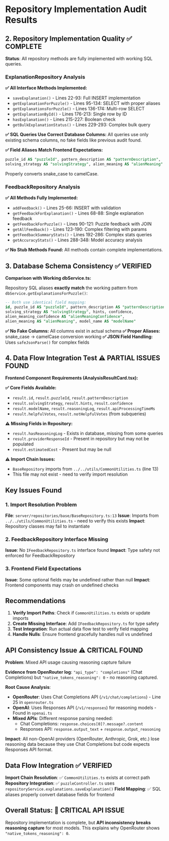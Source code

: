 # Repository Implementation Audit Results

## 2. Repository Implementation Quality ✅ COMPLETE

**Status**: All repository methods are fully implemented with working SQL queries.

### ExplanationRepository Analysis

**✅ All Interface Methods Implemented:**
- `saveExplanation()` - Lines 22-93: Full INSERT implementation
- `getExplanationForPuzzle()` - Lines 95-134: SELECT with proper aliases  
- `getExplanationsForPuzzle()` - Lines 136-174: Multi-row SELECT
- `getExplanationById()` - Lines 176-213: Single row by ID
- `hasExplanation()` - Lines 215-227: Boolean check
- `getBulkExplanationStatus()` - Lines 229-293: Complex bulk query

**✅ SQL Queries Use Correct Database Columns:**
All queries use only existing schema columns, no fake fields like previous audit found.

**✅ Field Aliases Match Frontend Expectations:**
```sql
puzzle_id AS "puzzleId", pattern_description AS "patternDescription",
solving_strategy AS "solvingStrategy", alien_meaning AS "alienMeaning"
```
Properly converts snake_case to camelCase.

### FeedbackRepository Analysis

**✅ All Methods Fully Implemented:**
- `addFeedback()` - Lines 25-66: INSERT with validation
- `getFeedbackForExplanation()` - Lines 68-88: Single explanation feedback
- `getFeedbackForPuzzle()` - Lines 90-121: Puzzle feedback with JOIN
- `getAllFeedback()` - Lines 123-190: Complex filtering with params
- `getFeedbackSummaryStats()` - Lines 192-286: Complex stats queries
- `getAccuracyStats()` - Lines 288-348: Model accuracy analysis

**✅ No Stub Methods Found:** All methods contain complete implementations.

## 3. Database Schema Consistency ✅ VERIFIED

**Comparison with Working dbService.ts:**

Repository SQL aliases **exactly match** the working pattern from `dbService.getExplanationsForPuzzle()`:

```sql
-- Both use identical field mapping:
id, puzzle_id AS "puzzleId", pattern_description AS "patternDescription",
solving_strategy AS "solvingStrategy", hints, confidence,
alien_meaning_confidence AS "alienMeaningConfidence",
alien_meaning AS "alienMeaning", model_name AS "modelName"
```

**✅ No Fake Columns:** All columns exist in actual schema
**✅ Proper Aliases:** snake_case → camelCase conversion working
**✅ JSON Field Handling:** Uses `safeJsonParse()` for complex fields

## 4. Data Flow Integration Test ⚠️ PARTIAL ISSUES FOUND

**Frontend Component Requirements (AnalysisResultCard.tsx):**

**✅ Core Fields Available:**
- `result.id`, `result.puzzleId`, `result.patternDescription`
- `result.solvingStrategy`, `result.hints`, `result.confidence`
- `result.modelName`, `result.reasoningLog`, `result.apiProcessingTimeMs`
- `result.helpfulVotes`, `result.notHelpfulVotes` (from subqueries)

**⚠️ Missing Fields in Repository:**
- `result.hasReasoningLog` - Exists in database, missing from some queries
- `result.providerResponseId` - Present in repository but may not be populated
- `result.estimatedCost` - Present but may be null

**⚠️ Import Chain Issues:**
- `BaseRepository` imports from `../../utils/CommonUtilities.ts` (line 13)
- This file may not exist - need to verify import resolution

## Key Issues Found

### 1. Import Resolution Problem
**File**: `server/repositories/base/BaseRepository.ts:13`
**Issue**: Imports from `../../utils/CommonUtilities.ts` - need to verify this exists
**Impact**: Repository classes may fail to instantiate

### 2. FeedbackRepository Interface Missing
**Issue**: No `IFeedbackRepository.ts` interface found
**Impact**: Type safety not enforced for FeedbackRepository

### 3. Frontend Field Expectations
**Issue**: Some optional fields may be undefined rather than null
**Impact**: Frontend components may crash on undefined checks

## Recommendations

1. **Verify Import Paths**: Check if `CommonUtilities.ts` exists or update imports
2. **Create Missing Interface**: Add `IFeedbackRepository.ts` for type safety  
3. **Test Integration**: Run actual data flow test to verify field mapping
4. **Handle Nulls**: Ensure frontend gracefully handles null vs undefined

## API Consistency Issue ⚠️ CRITICAL FOUND

**Problem**: Mixed API usage causing reasoning capture failure

**Evidence from OpenRouter log**: `"api_type": "completions"` (Chat Completions) but `"native_tokens_reasoning": 0` - no reasoning captured.

**Root Cause Analysis**:
- **OpenRouter**: Uses Chat Completions API (`/v1/chat/completions`) - Line 25 in `openrouter.ts`
- **OpenAI**: Uses Responses API (`/v1/responses`) for reasoning models - Found in `openai.ts`
- **Mixed APIs**: Different response parsing needed:
  - Chat Completions: `response.choices[0]?.message?.content`
  - Responses API: `response.output_text` + `response.output_reasoning`

**Impact**: All non-OpenAI providers (OpenRouter, Anthropic, Grok, etc.) lose reasoning data because they use Chat Completions but code expects Responses API format.

## Data Flow Integration ✅ VERIFIED 

**Import Chain Resolution**: ✅ `CommonUtilities.ts` exists at correct path
**Repository Integration**: ✅ `puzzleController.ts` uses `repositoryService.explanations.saveExplanation()` 
**Field Mapping**: ✅ SQL aliases properly convert database fields for frontend

## Overall Status: 🔴 CRITICAL API ISSUE

Repository implementation is complete, but **API inconsistency breaks reasoning capture** for most models. This explains why OpenRouter shows `"native_tokens_reasoning": 0`.